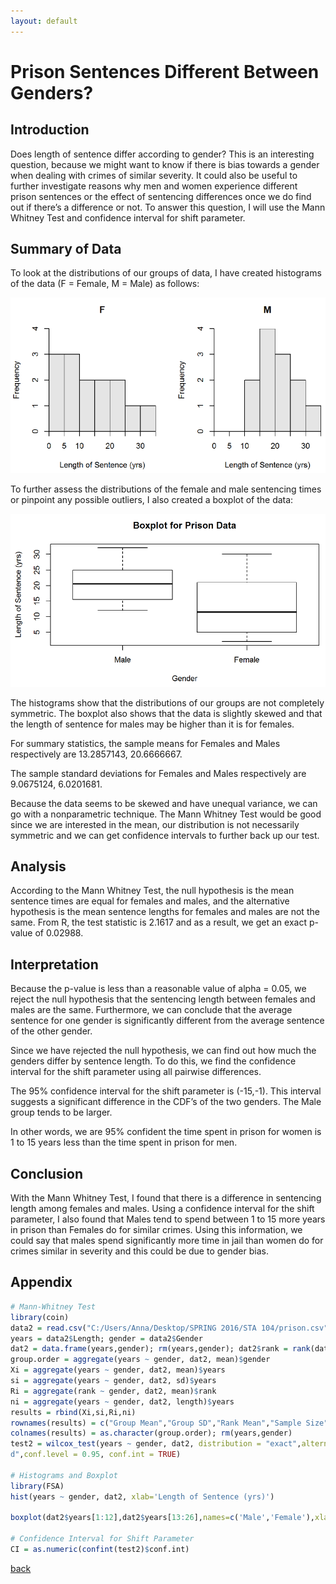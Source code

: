 ```yaml
---
layout: default
---
```


# Prison Sentences Different Between Genders?

## Introduction

Does length of sentence differ according to gender? This is an interesting question,
because we might want to know if there is bias towards a gender when dealing
with crimes of similar severity. It could also be useful to further investigate reasons
why men and women experience different prison sentences or the effect of
sentencing differences once we do find out if there’s a difference or not. To answer
this question, I will use the Mann Whitney Test and confidence interval for shift
parameter.

## Summary of Data

To look at the distributions of our groups of data, I have created histograms of the
data (F = Female, M = Male) as follows:

![Branching](/assets/img/PR_1.png)

To further assess the distributions of the female and male sentencing times or
pinpoint any possible outliers, I also created a boxplot of the data:

![Branching](/assets/img/PR_2.png)

The histograms show that the distributions of our groups are not completely
symmetric. The boxplot also shows that the data is slightly skewed and that the
length of sentence for males may be higher than it is for females.

For summary statistics, the sample means for Females and Males respectively are
13.2857143, 20.6666667.

The sample standard deviations for Females and Males respectively are
9.0675124, 6.0201681.

Because the data seems to be skewed and have unequal variance, we can go with
a nonparametric technique. The Mann Whitney Test would be good since we are
interested in the mean, our distribution is not necessarily symmetric and we can
get confidence intervals to further back up our test.

## Analysis

According to the Mann Whitney Test, the null hypothesis is the mean sentence times
are equal for females and males, and the alternative hypothesis is the mean sentence
lengths for females and males are not the same.
From R, the test statistic is 2.1617 and as a result, we get an exact p-value
of 0.02988.

## Interpretation

Because the p-value is less than a reasonable value of alpha = 0.05, we reject the
null hypothesis that the sentencing length between females and males are the
same. Furthermore, we can conclude that the average sentence for one gender is
significantly different from the average sentence of the other gender.

Since we have rejected the null hypothesis, we can find out how much the genders
differ by sentence length. To do this, we find the confidence interval for the shift
parameter using all pairwise differences.

The 95% confidence interval for the shift parameter is (-15,-1).
This interval suggests a significant difference in the CDF’s of the two genders. The Male group
tends to be larger.

In other words, we are 95% confident the time spent in prison for women is 1 to 15
years less than the time spent in prison for men.

## Conclusion

With the Mann Whitney Test, I found that there is a difference in sentencing length
among females and males. Using a confidence interval for the shift parameter, I
also found that Males tend to spend between 1 to 15 more years in prison than
Females do for similar crimes. Using this information, we could say that males
spend significantly more time in jail than women do for crimes similar in severity
and this could be due to gender bias.

## Appendix

```r
# Mann-Whitney Test
library(coin)
data2 = read.csv("C:/Users/Anna/Desktop/SPRING 2016/STA 104/prison.csv",header=T)
years = data2$Length; gender = data2$Gender
dat2 = data.frame(years,gender); rm(years,gender); dat2$rank = rank(dat2$years, ties = "average")
group.order = aggregate(years ~ gender, dat2, mean)$gender
Xi = aggregate(years ~ gender, dat2, mean)$years
si = aggregate(years ~ gender, dat2, sd)$years
Ri = aggregate(rank ~ gender, dat2, mean)$rank
ni = aggregate(years ~ gender, dat2, length)$years
results = rbind(Xi,si,Ri,ni)
rownames(results) = c("Group Mean","Group SD","Rank Mean","Sample Size")
colnames(results) = as.character(group.order); rm(years,gender)
test2 = wilcox_test(years ~ gender, dat2, distribution = "exact",alternative = "two.side
d",conf.level = 0.95, conf.int = TRUE)

# Histograms and Boxplot
library(FSA)
hist(years ~ gender, dat2, xlab='Length of Sentence (yrs)')

boxplot(dat2$years[1:12],dat2$years[13:26],names=c('Male','Female'),xlab='Gender',ylab='Length of Sentence (yrs)',main='Boxplot for Prison Data')

# Confidence Interval for Shift Parameter
CI = as.numeric(confint(test2)$conf.int)
```

[back](./)
